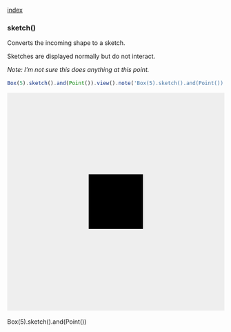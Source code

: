 [index](../../nb/api/index.md)
### sketch()
Converts the incoming shape to a sketch.

Sketches are displayed normally but do not interact.

_Note: I'm not sure this does anything at this point._

```JavaScript
Box(5).sketch().and(Point()).view().note('Box(5).sketch().and(Point())');
```

![Image](sketch.md.$2.png)

Box(5).sketch().and(Point())
